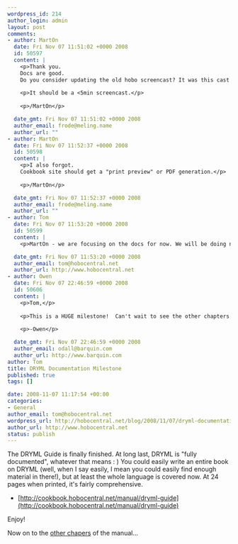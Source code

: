 ```yaml
--- 
wordpress_id: 214
author_login: admin
layout: post
comments: 
- author: MartOn
  date: Fri Nov 07 11:51:02 +0000 2008
  id: 50597
  content: |
    <p>Thank you. 
    Docs are good.
    Do you consider updating the old hobo screencast? It was this cast that got me "hooked" to Hobo. I suggest a alternative to rubyonrails standard webblog.</p>
    
    <p>It should be a <5min screencast.</p>
    
    <p>/MartOn</p>

  date_gmt: Fri Nov 07 11:51:02 +0000 2008
  author_email: frode@meling.name
  author_url: ""
- author: MartOn
  date: Fri Nov 07 11:52:37 +0000 2008
  id: 50598
  content: |
    <p>I also forgot.
    Cookbook site should get a "print preview" or PDF generation.</p>
    
    <p>/MartOn</p>

  date_gmt: Fri Nov 07 11:52:37 +0000 2008
  author_email: frode@meling.name
  author_url: ""
- author: Tom
  date: Fri Nov 07 11:53:20 +0000 2008
  id: 50599
  content: |
    <p>MartOn - we are focusing on the docs for now. We will be doing new screencasts when the docs are in a good state.</p>

  date_gmt: Fri Nov 07 11:53:20 +0000 2008
  author_email: tom@hobocentral.net
  author_url: http://www.hobocentral.net
- author: Owen
  date: Fri Nov 07 22:46:59 +0000 2008
  id: 50606
  content: |
    <p>Tom,</p>
    
    <p>This is a HUGE milestone!  Can't wait to see the other chapters.</p>
    
    <p>-Owen</p>

  date_gmt: Fri Nov 07 22:46:59 +0000 2008
  author_email: odall@barquin.com
  author_url: http://www.barquin.com
author: Tom
title: DRYML Documentation Milestone
published: true
tags: []

date: 2008-11-07 11:17:54 +00:00
categories: 
- General
author_email: tom@hobocentral.net
wordpress_url: http://hobocentral.net/blog/2008/11/07/dryml-documentation-milestone/
author_url: http://www.hobocentral.net
status: publish
---
```

The DRYML Guide is finally finished. At long last, DRYML is "fully documented", whatever that means : ) You could easily write an entire book on DRYML (well, when I say easily, I mean you could easily find enough material in there!), but at least the whole language is covered now. At 24 pages when printed, it's fairly comprehensive.

 - [http://cookbook.hobocentral.net/manual/dryml-guide](http://cookbook.hobocentral.net/manual/dryml-guide)

Enjoy!

Now on to the [other chapers](http://cookbook.hobocentral.net/manual/to-do) of the manual...
